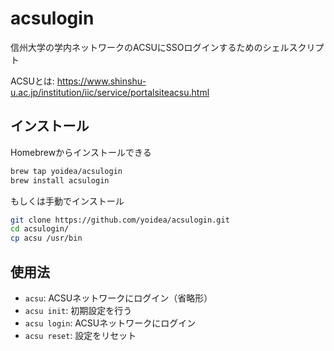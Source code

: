 # acsulogin

信州大学の学内ネットワークのACSUにSSOログインするためのシェルスクリプト

ACSUとは: https://www.shinshu-u.ac.jp/institution/iic/service/portalsiteacsu.html

## インストール

Homebrewからインストールできる
```bash
brew tap yoidea/acsulogin
brew install acsulogin
```

もしくは手動でインストール
```bash
git clone https://github.com/yoidea/acsulogin.git
cd acsulogin/
cp acsu /usr/bin
```

## 使用法
- `acsu`: ACSUネットワークにログイン（省略形）
- `acsu init`: 初期設定を行う
- `acsu login`: ACSUネットワークにログイン
- `acsu reset`: 設定をリセット
